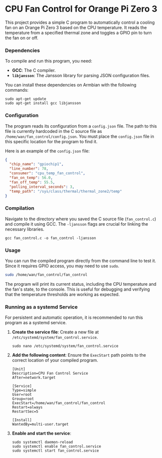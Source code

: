# CPU Fan Control for Orange Pi Zero 3

This project provides a simple C program to automatically control a cooling fan on an Orange Pi Zero 3 based on the CPU temperature. It reads the temperature from a specified thermal zone and toggles a GPIO pin to turn the fan on or off.

### Dependencies

To compile and run this program, you need:

* **GCC**: The C compiler.
* **`libjansson`**: The Jansson library for parsing JSON configuration files.

You can install these dependencies on Armbian with the following commands:

```
sudo apt-get update
sudo apt-get install gcc libjansson
```

### Configuration

The program reads its configuration from a `config.json` file. The path to this file is currently hardcoded in the C source file as `/home/wan/fan_control/config.json`. You must place the `config.json` file in this specific location for the program to find it.

Here is an example of the `config.json` file:

```json
{
  "chip_name": "gpiochip1",
  "line_number": 78,
  "consumer": "cpu_temp_fan_control",
  "fan_on_temp": 56.0,
  "fan_off_temp": 55.5,
  "polling_interval_seconds": 3,
  "temp_path": "/sys/class/thermal/thermal_zone2/temp"
}
```

### Compilation

Navigate to the directory where you saved the C source file (`fan_control.c`) and compile it using GCC. The `-ljansson` flags are crucial for linking the necessary libraries.

```
gcc fan_control.c -o fan_control -ljansson
```

### Usage

You can run the compiled program directly from the command line to test it. Since it requires GPIO access, you may need to use `sudo`.

```bash
sudo /home/wan/fan_control/fan_control
```

The program will print its current status, including the CPU temperature and the fan's state, to the console. This is useful for debugging and verifying that the temperature thresholds are working as expected.

### Running as a systemd Service

For persistent and automatic operation, it is recommended to run this program as a systemd service.

1.  **Create the service file**: Create a new file at `/etc/systemd/system/fan_control.service`.

    ```
    sudo nano /etc/systemd/system/fan_control.service
    ```

2.  **Add the following content**: Ensure the `ExecStart` path points to the correct location of your compiled program.

    ```
    [Unit]
    Description=CPU Fan Control Service
    After=network.target

    [Service]
    Type=simple
    User=root
    Group=root
    ExecStart=/home/wan/fan_control/fan_control
    Restart=always
    RestartSec=5

    [Install]
    WantedBy=multi-user.target
    ```

3.  **Enable and start the service**:

    ```
    sudo systemctl daemon-reload
    sudo systemctl enable fan_control.service
    sudo systemctl start fan_control.service
    ```
    
